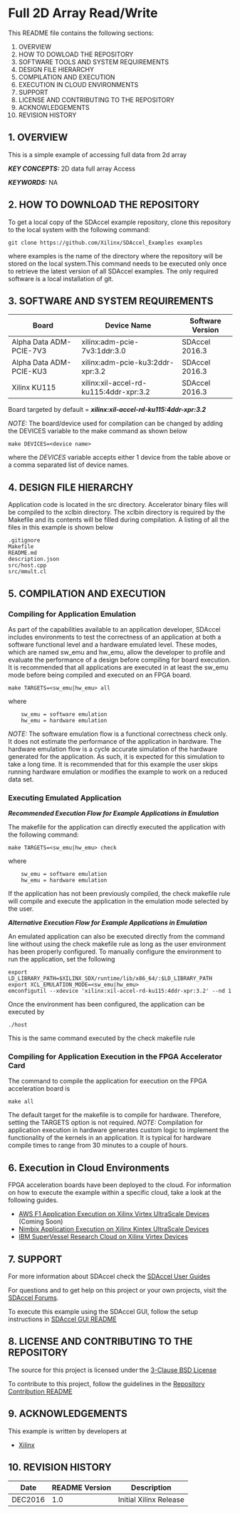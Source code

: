 Full 2D Array Read/Write
======================

This README file contains the following sections:

1. OVERVIEW
2. HOW TO DOWLOAD THE REPOSITORY
3. SOFTWARE TOOLS AND SYSTEM REQUIREMENTS
4. DESIGN FILE HIERARCHY
5. COMPILATION AND EXECUTION
6. EXECUTION IN CLOUD ENVIRONMENTS
7. SUPPORT
8. LICENSE AND CONTRIBUTING TO THE REPOSITORY
9. ACKNOWLEDGEMENTS
10. REVISION HISTORY


## 1. OVERVIEW
This is a simple example of accessing full data from 2d array

***KEY CONCEPTS:*** 2D data full array Access

***KEYWORDS:*** NA

## 2. HOW TO DOWNLOAD THE REPOSITORY
To get a local copy of the SDAccel example repository, clone this repository to the local system with the following command:
```
git clone https://github.com/Xilinx/SDAccel_Examples examples
```
where examples is the name of the directory where the repository will be stored on the local system.This command needs to be executed only once to retrieve the latest version of all SDAccel examples. The only required software is a local installation of git.

## 3. SOFTWARE AND SYSTEM REQUIREMENTS
Board | Device Name | Software Version
------|-------------|-----------------
Alpha Data ADM-PCIE-7V3|xilinx:adm-pcie-7v3:1ddr:3.0|SDAccel 2016.3
Alpha Data ADM-PCIE-KU3|xilinx:adm-pcie-ku3:2ddr-xpr:3.2|SDAccel 2016.3
Xilinx KU115|xilinx:xil-accel-rd-ku115:4ddr-xpr:3.2|SDAccel 2016.3


Board targeted by default = ***xilinx:xil-accel-rd-ku115:4ddr-xpr:3.2***

*NOTE:* The board/device used for compilation can be changed by adding the DEVICES variable to the make command as shown below
```
make DEVICES=<device name>
```
where the *DEVICES* variable accepts either 1 device from the table above or a comma separated list of device names.

## 4. DESIGN FILE HIERARCHY
Application code is located in the src directory. Accelerator binary files will be compiled to the xclbin directory. The xclbin directory is required by the Makefile and its contents will be filled during compilation. A listing of all the files in this example is shown below

```
.gitignore
Makefile
README.md
description.json
src/host.cpp
src/mmult.cl
```

## 5. COMPILATION AND EXECUTION
### Compiling for Application Emulation
As part of the capabilities available to an application developer, SDAccel includes environments to test the correctness of an application at both a software functional level and a hardware emulated level.
These modes, which are named sw_emu and hw_emu, allow the developer to profile and evaluate the performance of a design before compiling for board execution.
It is recommended that all applications are executed in at least the sw_emu mode before being compiled and executed on an FPGA board.
```
make TARGETS=<sw_emu|hw_emu> all
```
where
```
	sw_emu = software emulation
	hw_emu = hardware emulation
```
*NOTE:* The software emulation flow is a functional correctness check only. It does not estimate the performance of the application in hardware.
The hardware emulation flow is a cycle accurate simulation of the hardware generated for the application. As such, it is expected for this simulation to take a long time.
It is recommended that for this example the user skips running hardware emulation or modifies the example to work on a reduced data set.
### Executing Emulated Application 
***Recommended Execution Flow for Example Applications in Emulation*** 

The makefile for the application can directly executed the application with the following command:
```
make TARGETS=<sw_emu|hw_emu> check

```
where
```
	sw_emu = software emulation
	hw_emu = hardware emulation
```
If the application has not been previously compiled, the check makefile rule will compile and execute the application in the emulation mode selected by the user.

***Alternative Execution Flow for Example Applications in Emulation*** 

An emulated application can also be executed directly from the command line without using the check makefile rule as long as the user environment has been properly configured.
To manually configure the environment to run the application, set the following
```
export LD_LIBRARY_PATH=$XILINX_SDX/runtime/lib/x86_64/:$LD_LIBRARY_PATH
export XCL_EMULATION_MODE=<sw_emu|hw_emu>
emconfigutil --xdevice 'xilinx:xil-accel-rd-ku115:4ddr-xpr:3.2' --nd 1
```
Once the environment has been configured, the application can be executed by
```
./host
```
This is the same command executed by the check makefile rule
### Compiling for Application Execution in the FPGA Accelerator Card
The command to compile the application for execution on the FPGA acceleration board is
```
make all
```
The default target for the makefile is to compile for hardware. Therefore, setting the TARGETS option is not required.
*NOTE:* Compilation for application execution in hardware generates custom logic to implement the functionality of the kernels in an application.
It is typical for hardware compile times to range from 30 minutes to a couple of hours.

## 6. Execution in Cloud Environments
FPGA acceleration boards have been deployed to the cloud. For information on how to execute the example within a specific cloud, take a look at the following guides.
* [AWS F1 Application Execution on Xilinx Virtex UltraScale Devices] (Coming Soon)
* [Nimbix Application Execution on Xilinx Kintex UltraScale Devices]
* [IBM SuperVessel Research Cloud on Xilinx Virtex Devices]


## 7. SUPPORT
For more information about SDAccel check the [SDAccel User Guides][]

For questions and to get help on this project or your own projects, visit the [SDAccel Forums][].

To execute this example using the SDAccel GUI, follow the setup instructions in [SDAccel GUI README][]


## 8. LICENSE AND CONTRIBUTING TO THE REPOSITORY
The source for this project is licensed under the [3-Clause BSD License][]

To contribute to this project, follow the guidelines in the [Repository Contribution README][]

## 9. ACKNOWLEDGEMENTS
This example is written by developers at
- [Xilinx](http://www.xilinx.com)

## 10. REVISION HISTORY
Date | README Version | Description
-----|----------------|------------
DEC2016|1.0|Initial Xilinx Release

[3-Clause BSD License]: ../../../LICENSE.txt
[SDAccel Forums]: https://forums.xilinx.com/t5/SDAccel/bd-p/SDx
[SDAccel User Guides]: http://www.xilinx.com/support/documentation-navigation/development-tools/software-development/sdaccel.html?resultsTablePreSelect=documenttype:SeeAll#documentation
[Nimbix Getting Started Guide]: http://www.xilinx.com/support/documentation/sw_manuals/xilinx2016_2/ug1240-sdaccel-nimbix-getting-started.pdf
[Walkthrough Video]: http://bcove.me/6pp0o482
[Nimbix Application Submission README]: ../../../utility/nimbix/README.md
[Repository Contribution README]: ../../../CONTRIBUTING.md
[SDaccel GUI README]: ../../../GUIREADME.md
[AWS F1 Application Execution on Xilinx Virtex UltraScale Devices]: ../../../README.md
[Nimbix Application Execution on Xilinx Kintex UltraScale Devices]: ../../../utility/nimbix/README.md
[IBM SuperVessel Research Cloud on Xilinx Virtex Devices]: http://bcove.me/6pp0o482
